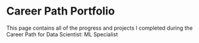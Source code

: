 # Career Path Portfolio
This page contains all of the progress and projects I completed during the Career Path for Data Scientist: ML Specialist
